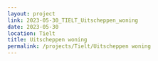 ```yaml
---
layout: project
link: 2023-05-30_TIELT_Uitscheppen_woning
date: 2023-05-30
location: Tielt
title: Uitscheppen woning
permalink: /projects/Tielt/Uitscheppen woning
---
```

